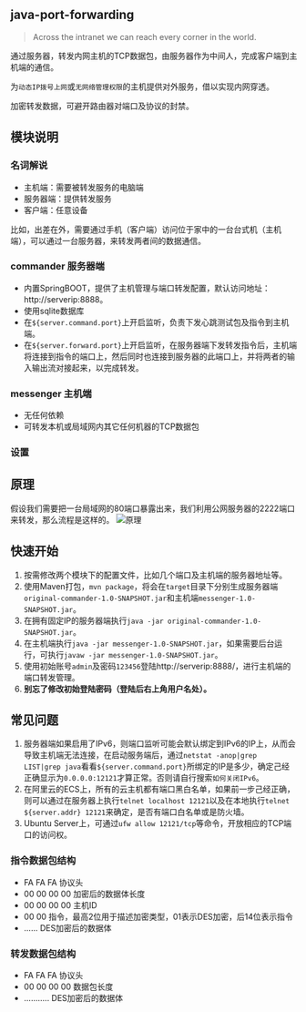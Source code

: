 ## java-port-forwarding
> Across the intranet we can reach every corner in the world.

通过服务器，转发内网主机的TCP数据包，由服务器作为中间人，完成客户端到主机端的通信。

为`动态IP拨号上网`或`无网络管理权限`的主机提供对外服务，借以实现内网穿透。

加密转发数据，可避开路由器对端口及协议的封禁。

## 模块说明
### 名词解说
* 主机端：需要被转发服务的电脑端
* 服务器端：提供转发服务
* 客户端：任意设备

比如，出差在外，需要通过手机（客户端）访问位于家中的一台台式机（主机端），可以通过一台服务器，来转发两者间的数据通信。

### commander 服务器端
* 内置SpringBOOT，提供了主机管理与端口转发配置，默认访问地址：http://serverip:8888。
* 使用sqlite数据库
* 在`${server.command.port}`上开启监听，负责下发心跳测试包及指令到主机端。
* 在`${server.forward.port}`上开启监听，在服务器端下发转发指令后，主机端将连接到指令的端口上，然后同时也连接到服务器的此端口上，并将两者的输入输出流对接起来，以完成转发。

### messenger 主机端
* 无任何依赖
* 可转发本机或局域网内其它任何机器的TCP数据包

### 设置
## 原理
假设我们需要把一台局域网的80端口暴露出来，我们利用公网服务器的2222端口来转发，那么流程是这样的。
![原理](https://gitee.com/uploads/images/2018/0513/223357_6e57ac16_1925495.png "屏幕截图.png")
## 快速开始
1. 按需修改两个模块下的配置文件，比如几个端口及主机端的服务器地址等。
2. 使用Maven打包，`mvn package`，将会在`target`目录下分别生成服务器端`original-commander-1.0-SNAPSHOT.jar`和主机端`messenger-1.0-SNAPSHOT.jar`。
3. 在拥有固定IP的服务器端执行`java -jar original-commander-1.0-SNAPSHOT.jar`。
4. 在主机端执行`java -jar messenger-1.0-SNAPSHOT.jar`，如果需要后台运行，可执行`javaw -jar messenger-1.0-SNAPSHOT.jar`。
5. 使用初始账号`admin`及密码`123456`登陆http://serverip:8888/，进行主机端的端口转发管理。
6. **别忘了修改初始登陆密码（登陆后右上角用户名处）。**

## 常见问题
1. 服务器端如果启用了IPv6，则端口监听可能会默认绑定到IPv6的IP上，从而会导致主机端无法连接，在启动服务端后，通过`netstat -anop|grep LIST|grep java`看看`${server.command.port}`所绑定的IP是多少，确定己经正确显示为`0.0.0.0:12121`才算正常。否则请自行搜索`如何关闭IPv6`。
2. 在阿里云的ECS上，所有的云主机都有端口黑白名单，如果前一步己经正确，则可以通过在服务器上执行`telnet localhost 12121`以及在本地执行`telnet ${server.addr} 12121`来确定，是否有端口白名单或是防火墙。
3. Ubuntu Server上，可通过`ufw allow 12121/tcp`等命令，开放相应的TCP端口的访问权。

### 指令数据包结构
* FA FA FA 协议头
* 00 00 00 00 加密后的数据体长度
* 00 00 00 00 主机ID
* 00 00 指令，最高2位用于描述加密类型，01表示DES加密，后14位表示指令
* ...... DES加密后的数据体

### 转发数据包结构
* FA FA FA 协议头
* 00 00 00 00 数据包长度
* ........... DES加密后的数据体